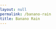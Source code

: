 ```yaml
---
layout: null
permalink: /banano-rain
title: Banano Rain
---
```

<html>
  <head>
    <meta charset="utf-8">
    <meta name="viewport" content="width=device-width, initial-scale=1.0">
    <style> body{ padding:0; margin:0; } </style>  
    <script src="https://cdnjs.cloudflare.com/ajax/libs/p5.js/0.8.0/p5.js"></script>
    <script src="assets/scripts/rain-sketch/rainsplash.js"></script>
    <script src="assets/scripts/rain-sketch/raindrop.js"></script>
  </head>
  <body>
    <div id="rain" style="height: 100%; position:relative;"></div>
  </body>
  <script defer src="assets/scripts/rain-sketch/rain-sketch.js"></script>
</html>